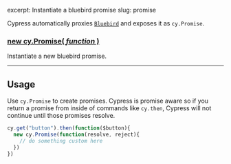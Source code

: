 excerpt: Instantiate a bluebird promise
slug: promise

Cypress automatically proxies [`Bluebird`](https://github.com/petkaantonov/bluebird) and exposes it as `cy.Promise`.

### [new cy.Promise( *function* )](#usage)

Instantiate a new bluebird promise.

***

## Usage

Use `cy.Promise` to create promises. Cypress is promise aware so if you return a promise from inside of commands like `cy.then`, Cypress will not continue until those promises resolve.

```javascript
cy.get("button").then(function($button){
  new cy.Promise(function(resolve, reject){
    // do something custom here
  })
})
```